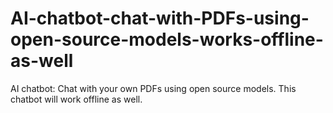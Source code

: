 # AI-chatbot-chat-with-PDFs-using-open-source-models-works-offline-as-well
AI chatbot: Chat with your own PDFs using open source models. This chatbot will work offline as well.

